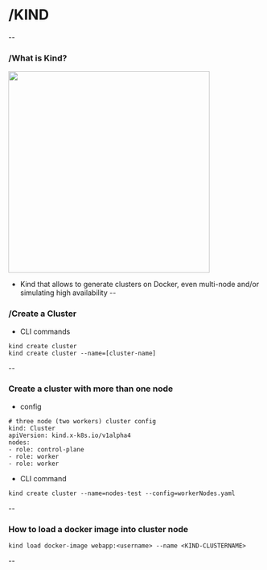 # /KIND
--
### /What is Kind?
[<img src="https://miro.medium.com/v2/resize:fit:720/format:webp/0*TnRE3e_38kjdBz1j.png" width="400"/>](https://www.metaltoad.com/sites/default/files/inline-images/22605665.jpg)

* Kind that allows to generate clusters on Docker, even multi-node and/or simulating high availability
--
### /Create a Cluster

* CLI commands  <!-- .element: class="fragment fade-up" -->

```
kind create cluster
kind create cluster --name=[cluster-name]
```
<!-- .element: class="fragment fade-up" -->
--
### Create a cluster with more than one node

* config <!-- .element: class="fragment fade-up" -->

```
# three node (two workers) cluster config
kind: Cluster
apiVersion: kind.x-k8s.io/v1alpha4
nodes:
- role: control-plane
- role: worker
- role: worker
```
<!-- .element: class="fragment fade-up" -->

* CLI command  <!-- .element: class="fragment fade-up" -->
```
kind create cluster --name=nodes-test --config=workerNodes.yaml
```
--
### How to load a docker image into cluster node
```
kind load docker-image webapp:<username> --name <KIND-CLUSTERNAME>
```
--
<!--

cat <<EOF | kind create cluster --name=wks2 --config=-
kind: Cluster
apiVersion: kind.x-k8s.io/v1alpha4
nodes:
- role: control-plane
  kubeadmConfigPatches:
  - |
    kind: InitConfiguration
    nodeRegistration:
      kubeletExtraArgs:
        node-labels: "ingress-ready=true"
  extraPortMappings:
  - containerPort: 80
    hostPort: 80
    protocol: TCP
  - containerPort: 443
    hostPort: 443
    protocol: TCP
- role: worker
- role: worker
- role: worker
- role: worker
- role: worker
- role: worker
EOF


kubectl apply -f https://raw.githubusercontent.com/kubernetes/ingress-nginx/main/deploy/static/provider/kind/deploy.yaml


kubectl wait --namespace ingress-nginx \
  --for=condition=ready pod \
  --selector=app.kubernetes.io/component=controller \
  --timeout=90s -->